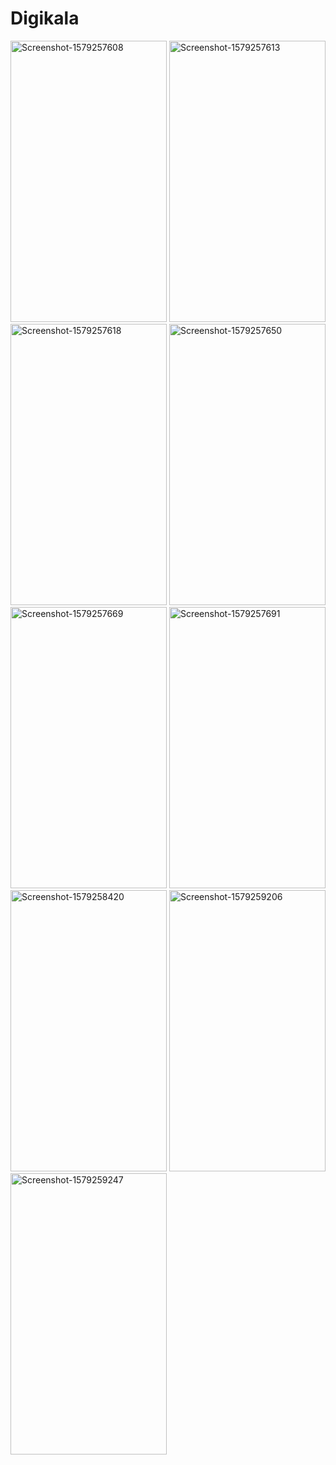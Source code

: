 # Digikala
<a href="https://ibb.co/hdNrJf4"><img src="https://i.ibb.co/WzX74tM/Screenshot-1579257608.png" width="250" height="450" alt="Screenshot-1579257608" border="0"></a>
<a href="https://ibb.co/cwvQQ2p"><img src="https://i.ibb.co/5k9LLsz/Screenshot-1579257613.png"   width="250" height="450" alt="Screenshot-1579257613" border="0"></a>
<a href="https://ibb.co/27SjVQ7"><img src="https://i.ibb.co/C56nCZ5/Screenshot-1579257618.png"  width="250" height="450" alt="Screenshot-1579257618" border="0"></a>
<a href="https://ibb.co/VB44hR7"><img src="https://i.ibb.co/mzWWYkL/Screenshot-1579257650.png"  width="250" height="450" alt="Screenshot-1579257650" border="0"></a>
<a href="https://ibb.co/Wskk7Hm"><img src="https://i.ibb.co/1brrB0F/Screenshot-1579257669.png"  width="250" height="450" alt="Screenshot-1579257669" border="0"></a>
<a href="https://ibb.co/kBqhjPW"><img src="https://i.ibb.co/SyVKbZ9/Screenshot-1579257691.png"  width="250" height="450" alt="Screenshot-1579257691" border="0"></a>
<a href="https://ibb.co/m9qfFgb"><img src="https://i.ibb.co/R30R4dY/Screenshot-1579258420.png"  width="250" height="450" alt="Screenshot-1579258420" border="0"></a>
<a href="https://ibb.co/CH9HzLc"><img src="https://i.ibb.co/0G9Gc57/Screenshot-1579259206.png" width="250" height="450" alt="Screenshot-1579259206" border="0"></a>
<a href="https://ibb.co/nkZFp6R"><img src="https://i.ibb.co/5ctPZG2/Screenshot-1579259247.png" width="250" height="450" alt="Screenshot-1579259247" border="0"></a>

